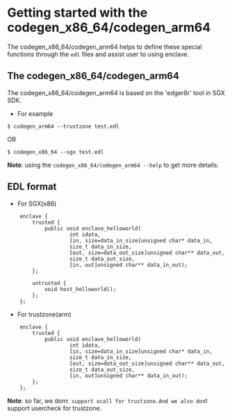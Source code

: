 # Getting started with the codegen_x86_64/codegen_arm64

The codegen_x86_64/codegen_arm64 helps to define these special functions through the `edl` files and assist user to using enclave.

## The codegen_x86_64/codegen_arm64

The codegen_x86_64/codegen_arm64 is based on the 'edger8r' tool in SGX SDK.
- For example
```
$ codegen_arm64 --trustzone test.edl 
```
OR
```
$ codegen_x86_64 --sgx test.edl
```
**Note**: using the `codegen_x86_64/codegen_arm64 --help` to get more details.

## EDL format
- For SGX(x86) 
```
    enclave {
        trusted {
            public void enclave_helloworld(
                    int idata,
                    [in, size=data_in_size]unsigned char* data_in,
                    size_t data_in_size,
                    [out, size=data_out_size]unsigned char** data_out,
                    size_t data_out_size,
                    [in, out]unsigned char** data_in_out);
        };

        untrusted {
            void host_helloworld();
        };
    };
```
- For trustzone(arm)
```
    enclave {
        trusted {
            public void enclave_helloworld(
                    int idata,
                    [in, size=data_in_size]unsigned char* data_in,
                    size_t data_in_size,
                    [out, size=data_out_size]unsigned char** data_out,
                    size_t data_out_size,
                    [in, out]unsigned char** data_in_out);
        };
    };
```
**Note**: so far, we don`t support ocall for trustzone.And we also don`t support usercheck for trustzone.
